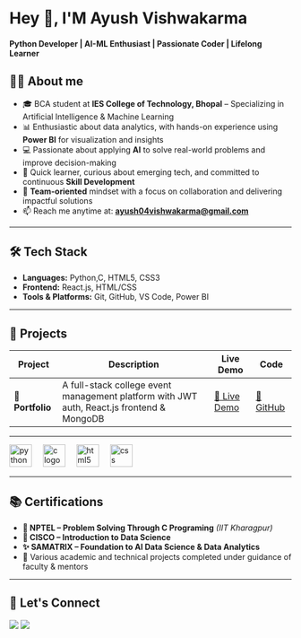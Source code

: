 <h1 align="left">Hey 👋, I'M Ayush Vishwakarma</h1>
<h4 align="left">Python Developer | AI-ML Enthusiast | Passionate Coder | Lifelong Learner</h4>

###

## 👩‍💻 About me
- 🎓 BCA student at **IES College of Technology, Bhopal** – Specializing in Artificial Intelligence & Machine Learning
- 📊 Enthusiastic about data analytics, with hands-on experience using **Power BI** for visualization and insights
- 💻 Passionate about applying **AI** to solve real-world problems and improve decision-making
- 🧠 Quick learner, curious about emerging tech, and committed to continuous **Skill Development**
- 🤝 **Team-oriented** mindset with a focus on collaboration and delivering impactful solutions
- 📫 Reach me anytime at: **ayush04vishwakarma@gmail.com**

---

## 🛠️ Tech Stack</h2>
- **Languages:** Python,C, HTML5, CSS3
- **Frontend:** React.js, HTML/CSS
- **Tools & Platforms:** Git, GitHub, VS Code, Power BI

---

## 🌟 Projects

| Project | Description | Live Demo | Code |
|--------|-------------|-----------|------|
| 🚀 **Portfolio** | A full-stack college event management platform with JWT auth, React.js frontend & MongoDB | [🔗 Live Demo](https://ayush-dynamo.github.io/Ayush_Vishwakarma_Portfolio/) | [📁 GitHub](#) |


---

<div align="left">
  <img src="https://cdn.jsdelivr.net/gh/devicons/devicon/icons/python/python-original.svg" height="40" alt="python logo"  />
  <img width="12" />
  <img src="https://cdn.jsdelivr.net/gh/devicons/devicon/icons/c/c-original.svg" height="40" alt="c logo"  />
  <img width="12" />
  <img src="https://cdn.jsdelivr.net/gh/devicons/devicon/icons/html5/html5-original.svg" height="40" alt="html5 logo"  />
  <img width="12" />
  <img src="https://cdn.jsdelivr.net/gh/devicons/devicon/icons/css3/css3-original.svg" height="40" alt="css logo"  />
</div>

---

## 📚 Certifications
- **🧠 NPTEL – Problem Solving Through C Programing** *(IIT Kharagpur)*
- **💾 CISCO  – Introduction to Data Science**
- **✨ SAMATRIX – Foundation to AI Data Science & Data Analytics**
- 🧾 Various academic and technical projects completed under guidance of faculty & mentors

---

## 🤝 Let's Connect
<p align="left">
<a href="[https://www.linkedin.com/in/simran-maran](https://www.linkedin.com/in/ayush-vishwakarma-196122365/)" target="_blank"><img src="https://img.shields.io/badge/LinkedIn-0077B5?style=for-the-badge&logo=linkedin&logoColor=white" /></a>
<a href="https://www.instagram.com/official_ayushvishwakarma/" target="_blank"><img src="https://img.shields.io/static/v1?message=Instagram&logo=instagram&label=&color=E4405F&logoColor=white&labelColor=&style=for-the-badge" /></a>
</p>

